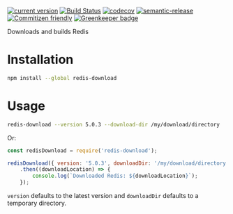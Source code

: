[![current version](https://img.shields.io/npm/v/redis-download.svg)](https://www.npmjs.com/package/redis-download)
[![Build Status](https://travis-ci.org/saiichihashimoto/redis-download.svg?branch=master)](https://travis-ci.org/saiichihashimoto/redis-download)
[![codecov](https://codecov.io/gh/saiichihashimoto/redis-download/branch/master/graph/badge.svg)](https://codecov.io/gh/saiichihashimoto/redis-download)
[![semantic-release](https://img.shields.io/badge/%20%20%F0%9F%93%A6%F0%9F%9A%80-semantic--release-e10079.svg)](https://github.com/semantic-release/semantic-release)
[![Commitizen friendly](https://img.shields.io/badge/commitizen-friendly-brightgreen.svg)](http://commitizen.github.io/cz-cli/)
[![Greenkeeper badge](https://badges.greenkeeper.io/saiichihashimoto/redis-download.svg)](https://greenkeeper.io/)

Downloads and builds Redis

# Installation

```bash
npm install --global redis-download
```

# Usage

```bash
redis-download --version 5.0.3 --download-dir /my/download/directory
```

Or:

```javascript
const redisDownload = require('redis-download');

redisDownload({ version: '5.0.3', downloadDir: '/my/download/directory' })
	.then((downloadLocation) => {
		console.log(`Downloaded Redis: ${downloadLocation}`);
	});
```

`version` defaults to the latest version and `downloadDir` defaults to a temporary directory.

